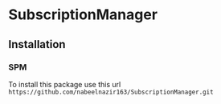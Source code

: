 # SubscriptionManager

## Installation

### SPM
To install this package use this url `https://github.com/nabeelnazir163/SubscriptionManager.git`
